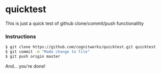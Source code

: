 # quicktest
This is just a quick test of github clone/commit/push functionallity


### Instructions
 ```sh
 $ git clone https://github.com/cognitworks/quicktest.git quicktest
 $ git commit -m "Made change to file"
 $ git push origin master
 ```

 And... you're done!
